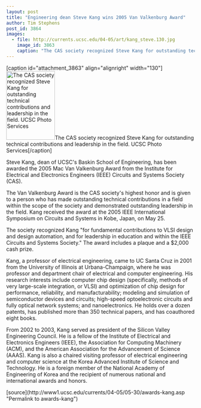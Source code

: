```yaml
---
layout: post
title: "Engineering dean Steve Kang wins 2005 Van Valkenburg Award"
author: Tim Stephens
post_id: 3864
images:
  - file: http://currents.ucsc.edu/04-05/art/kang_steve.130.jpg
    image_id: 3863
    caption: "The CAS society recognized Steve Kang for outstanding technical contributions and leadership in the field. UCSC Photo Services"
---
```


[caption id="attachment_3863" align="alignright" width="130"]<a href="http://localhost/mysite/wp-content/uploads/2005/05/kang_steve.130.jpg"><img class="size-full wp-image-3863" src="http://localhost/mysite/wp-content/uploads/2005/05/kang_steve.130.jpg" alt="The CAS society recognized Steve Kang for outstanding technical contributions and leadership in the field. UCSC Photo Services" width="130" height="183" /></a>The CAS society recognized Steve Kang for outstanding technical contributions and leadership in the field. UCSC Photo Services[/caption]
<a name="content" id="content"></a>
<p>
  Steve Kang, dean of UCSC's Baskin School of Engineering, has been awarded the 2005 Mac Van Valkenburg Award from the Institute for Electrical and Electronics Engineers (IEEE) Circuits and Systems Society (CAS).
</p>
<p>
  The Van Valkenburg Award is the CAS society's highest honor and is given to a person who has made outstanding technical contributions in a field within the scope of the society and demonstrated outstanding leadership in the field. Kang received the award at the 2005 IEEE International Symposium on Circuits and Systems in Kobe, Japan, on May 25.
</p>
<p>
  The society recognized Kang "for fundamental contributions to VLSI design and design automation, and for leadership in education and within the IEEE Circuits and Systems Society." The award includes a plaque and a $2,000 cash prize.
</p>
<p>
  Kang, a professor of electrical engineering, came to UC Santa Cruz in 2001 from the University of Illinois at Urbana-Champaign, where he was professor and department chair of electrical and computer engineering. His research interests include computer chip design (specifically, methods of very large-scale integration, or VLSI) and optimization of chip design for performance, reliability, and manufacturability; modeling and simulation of semiconductor devices and circuits; high-speed optoelectronic circuits and fully optical network systems; and nanoelectronics. He holds over a dozen patents, has published more than 350 technical papers, and has coauthored eight books.
</p>
<p>
  From 2002 to 2003, Kang served as president of the Silicon Valley Engineering Council. He is a fellow of the Institute of Electrical and Electronics Engineers (IEEE), the Association for Computing Machinery (ACM), and the American Association for the Advancement of Science (AAAS). Kang is also a chaired visiting professor of electrical engineering and computer science at the Korea Advanced Institute of Science and Technology. He is a foreign member of the National Academy of Engineering of Korea and the recipient of numerous national and international awards and honors.
</p>
[source](http://www1.ucsc.edu/currents/04-05/05-30/awards-kang.asp "Permalink to awards-kang")
